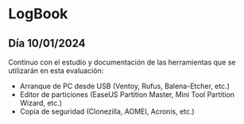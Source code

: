 # LogBook 
## Día 10/01/2024

Continuo con el estudio y documentación de las herramientas que se utilizarán en esta evaluación:

* Arranque de PC desde USB (Ventoy, Rufus, Balena-Etcher, etc.)
* Editor de particiones (EaseUS Partition Master, Mini Tool Partition Wizard, etc.)
* Copia de seguridad (Clonezilla, AOMEI, Acronis, etc.)
